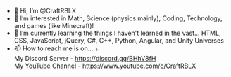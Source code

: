 - 👋 Hi, I’m @CraftRBLX
- 👀 I’m interested in Math, Science (physics mainly), Coding, Technology, and games (like Minecraft)!
- 🌱 I’m currently learning the things I haven't learned in the vast...
HTML,
CSS,
JavaScript,
jQuery,
C#,
C++,
Python,
Angular, and
Unity Universes
- 📫 How to reach me is on... ⤵<br>
My Discord Server - https://discord.gg/BHhV8fH<br>
My YouTube Channel - https://www.youtube.com/c/CraftRBLX<br>
